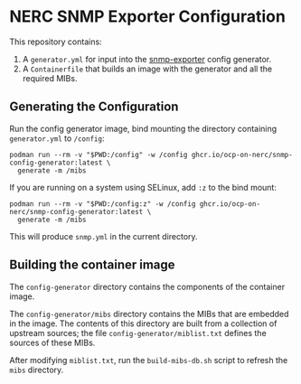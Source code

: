 # NERC SNMP Exporter Configuration

This repository contains:

1. A `generator.yml` for input into the [snmp-exporter] config generator.
1. A `Containerfile` that builds an image with the generator and all the required MIBs.

## Generating the Configuration

Run the config generator image, bind mounting the directory containing `generator.yml` to `/config`:

```
podman run --rm -v "$PWD:/config" -w /config ghcr.io/ocp-on-nerc/snmp-config-generator:latest \
  generate -m /mibs
```

If you are running on a system using SELinux, add `:z` to the bind mount:

```
podman run --rm -v "$PWD:/config:z" -w /config ghcr.io/ocp-on-nerc/snmp-config-generator:latest \
  generate -m /mibs
```

This will produce `snmp.yml` in the current directory.

[snmp-exporter]: https://github.com/prometheus/snmp_exporter

## Building the container image

The `config-generator` directory contains the components of the container image.

The `config-generator/mibs` directory contains the MIBs that are embedded in the image. The contents of this directory are built from a collection of upstream sources; the file `config-generator/miblist.txt` defines the sources of these MIBs.

After modifying `miblist.txt`, run the `build-mibs-db.sh` script to refresh the `mibs` directory.
